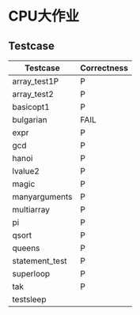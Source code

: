 #  CPU大作业

## Testcase

| Testcase       | Correctness |
| -------------- | ----------- |
| array_test1P   | P           |
| array_test2    | P           |
| basicopt1      | P           |
| bulgarian      | FAIL        |
| expr           | P           |
| gcd            | P           |
| hanoi          | P           |
| lvalue2        | P           |
| magic          | P           |
| manyarguments  | P           |
| multiarray     | P           |
| pi             | P           |
| qsort          | P           |
| queens         | P           |
| statement_test | P           |
| superloop      | P           |
| tak            | P           |
| testsleep      |             |